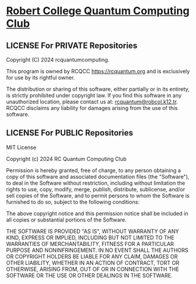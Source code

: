 # [Robert College Quantum Computing Club](https://rcquantum.org)

## LICENSE For PRIVATE Repositories
Copyright (C) 2024 rcquantumcomputing.

This program is owned by RCQCC https://rcquantum.org and is exclusively for use by its rightful owner. 

The distribution or sharing of this software, either partially or in its entirety, is strictly prohibited under copyright law. 
If you find this software in any unauthorized location, please contact us at: rcquantum@robcol.k12.tr.
RCQCC disclaims any liability for damages arising from the use of this software.


## LICENSE For PUBLIC Repositories
MIT License

Copyright (c) 2024 RC Quantum Computing Club

Permission is hereby granted, free of charge, to any person obtaining a copy
of this software and associated documentation files (the "Software"), to deal
in the Software without restriction, including without limitation the rights
to use, copy, modify, merge, publish, distribute, sublicense, and/or sell
copies of the Software, and to permit persons to whom the Software is
furnished to do so, subject to the following conditions:

The above copyright notice and this permission notice shall be included in all
copies or substantial portions of the Software.

THE SOFTWARE IS PROVIDED "AS IS", WITHOUT WARRANTY OF ANY KIND, EXPRESS OR
IMPLIED, INCLUDING BUT NOT LIMITED TO THE WARRANTIES OF MERCHANTABILITY,
FITNESS FOR A PARTICULAR PURPOSE AND NONINFRINGEMENT. IN NO EVENT SHALL THE
AUTHORS OR COPYRIGHT HOLDERS BE LIABLE FOR ANY CLAIM, DAMAGES OR OTHER
LIABILITY, WHETHER IN AN ACTION OF CONTRACT, TORT OR OTHERWISE, ARISING FROM,
OUT OF OR IN CONNECTION WITH THE SOFTWARE OR THE USE OR OTHER DEALINGS IN THE
SOFTWARE.



